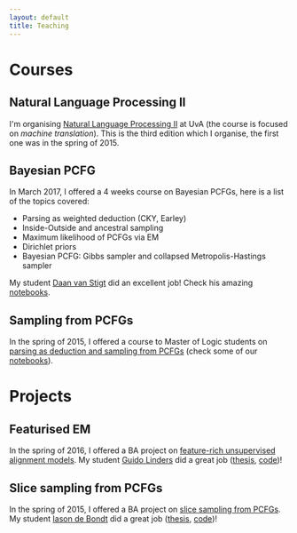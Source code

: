 ```yaml
---
layout: default
title: Teaching
---
```


# Courses

## Natural Language Processing II

I'm organising [Natural Language Processing II](//uva-slpl.github.io/nlp2/) at UvA (the course is focused on *machine translation*).
This is the third edition which I organise, the first one was in the spring of 2015.

## Bayesian PCFG

In March 2017, I offered a 4 weeks course on Bayesian PCFGs, here is a list of the topics covered:

* Parsing as weighted deduction (CKY, Earley)
* Inside-Outside and ancestral sampling
* Maximum likelihood of PCFGs via EM
* Dirichlet priors
* Bayesian PCFG: Gibbs sampler and collapsed Metropolis-Hastings sampler

My student [Daan van Stigt](//github.com/daandouwe) did an excellent job! Check his amazing [notebooks](//github.com/daandouwe/Probabilistic-modelling-with-PCFG).


## Sampling from PCFGs

In the spring of 2015, I offered a course to Master of Logic students on [parsing as deduction and sampling from PCFGs](resources/courses/MoL-pcfg-sampling.pdf) (check some of our [notebooks](https://github.com/wilkeraziz/notebooks/tree/master/MoL_June15)). 

# Projects

## Featurised EM

In the spring of 2016, I offered a BA project on [feature-rich unsupervised alignment models](resources/courses/BA-featurised-EM.pdf). My student [Guido Linders](//esc.fnwi.uva.nl/thesis/centraal/files/f1886233032.pdf) did a great job ([thesis](//esc.fnwi.uva.nl/thesis/centraal/files/f1886233032.pdf), [code](//github.com/wilkeraziz/lola))!

## Slice sampling from PCFGs

In the spring of 2015, I offered a BA project on [slice sampling from PCFGs](resources/courses/BA-slice-sampling.pdf). My student [Iason de Bondt](//nl.linkedin.com/in/iason-de-bondt-3676ba101) did a great job ([thesis](//esc.fnwi.uva.nl/thesis/centraal/files/f1550974112.pdf), [code](//github.com/wilkeraziz/pcfg-sampling))!
